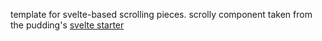 template for svelte-based scrolling pieces. scrolly component taken from the pudding's [svelte starter](https://github.com/the-pudding/svelte-starter/tree/1ab17227c900724613fad6f97a64ac86adbb235d)
